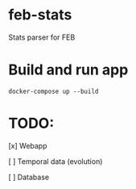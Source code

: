 # feb-stats
Stats parser for FEB


# Build and run app
```
docker-compose up --build
```
# TODO:

[x] Webapp

[ ] Temporal data (evolution)

[ ] Database
